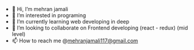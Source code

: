 - 👋 Hi, I’m mehran jamali
- 👀 I’m interested in programing
- 🌱 I’m currently learning web developing in deep
- 💞️ I’m looking to collaborate on Frontend developing (react - redux) (mid level)
- 📫 How to reach me @mehranjamali117@gmail.com


